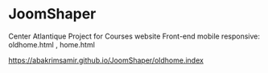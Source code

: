 # JoomShaper
 Center Atlantique Project for Courses website Front-end 
mobile responsive: oldhome.html , home.html

<a target="_blank">https://abakrimsamir.github.io/JoomShaper/oldhome.index</a>
